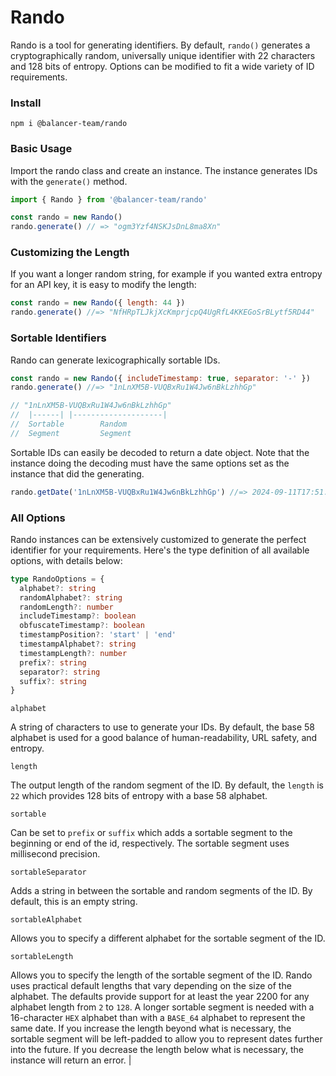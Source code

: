 # Rando

Rando is a tool for generating identifiers. By default, `rando()` generates a cryptographically random, universally unique identifier with 22 characters and 128 bits of entropy. Options can be modified to fit a wide variety of ID requirements.

### Install

```
npm i @balancer-team/rando
```

### Basic Usage

Import the rando class and create an instance. The instance generates IDs with the `generate()` method.

```js
import { Rando } from '@balancer-team/rando'

const rando = new Rando()
rando.generate() // => "ogm3Yzf4NSKJsDnL8ma8Xn"
```

### Customizing the Length

If you want a longer random string, for example if you wanted extra entropy for an API key, it is easy to modify the length:

```js
const rando = new Rando({ length: 44 })
rando.generate() //=> "NfHRpTLJkjXcKmprjcpQ4UgRfL4KKEGoSrBLytf5RD44"
```

### Sortable Identifiers

Rando can generate lexicographically sortable IDs.

```js
const rando = new Rando({ includeTimestamp: true, separator: '-' })
rando.generate() //=> "1nLnXM5B-VUQBxRu1W4Jw6nBkLzhhGp"

// "1nLnXM5B-VUQBxRu1W4Jw6nBkLzhhGp"
//  |------| |--------------------|
//  Sortable        Random
//  Segment         Segment
```

Sortable IDs can easily be decoded to return a date object. Note that the instance doing the decoding must have the same options set as the instance that did the generating.

```js
rando.getDate('1nLnXM5B-VUQBxRu1W4Jw6nBkLzhhGp') //=> 2024-09-11T17:51:46.274Z
```

### All Options

Rando instances can be extensively customized to generate the perfect identifier for your requirements. Here's the type definition of all available options, with details below:

```ts
type RandoOptions = {
  alphabet?: string
  randomAlphabet?: string
  randomLength?: number
  includeTimestamp?: boolean
  obfuscateTimestamp?: boolean
  timestampPosition?: 'start' | 'end'
  timestampAlphabet?: string
  timestampLength?: number
  prefix?: string
  separator?: string
  suffix?: string
}
```

`alphabet`

A string of characters to use to generate your IDs. By default, the base 58 alphabet is used for a good balance of human-readability, URL safety, and entropy.

`length`

The output length of the random segment of the ID. By default, the `length` is `22` which provides 128 bits of entropy with a base 58 alphabet.

`sortable`

Can be set to `prefix` or `suffix` which adds a sortable segment to the beginning or end of the id, respectively. The sortable segment uses millisecond precision.

`sortableSeparator`

Adds a string in between the sortable and random segments of the ID. By default, this is an empty string.

`sortableAlphabet`

Allows you to specify a different alphabet for the sortable segment of the ID.

`sortableLength`

Allows you to specify the length of the sortable segment of the ID. Rando uses practical default lengths that vary depending on the size of the alphabet. The defaults provide support for at least the year 2200 for any alphabet length from `2` to `128`. A longer sortable segment is needed with a 16-character `HEX` alphabet than with a `BASE_64` alphabet to represent the same date. If you increase the length beyond what is necessary, the sortable segment will be left-padded to allow you to represent dates further into the future. If you decrease the length below what is necessary, the instance will return an error. |
